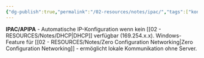 ```yaml
---
{"dg-publish":true,"permalink":"/02-resources/notes/ipac/","tags":["konfiguration/automatisch","windows/fallback"],"noteIcon":"","updated":"2025-08-28T20:50:30.000+02:00"}
---
```



**IPAC/APIPA** - Automatische IP-Konfiguration wenn kein [[02 - RESOURCES/Notes/DHCP\|DHCP]] verfügbar (169.254.x.x).
Windows-Feature für [[02 - RESOURCES/Notes/Zero Configuration Networking\|Zero Configuration Networking]] - ermöglicht lokale Kommunikation ohne Server.